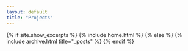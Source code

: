 ```yaml
---
layout: default
title: "Projects"
---
```


{% if site.show_excerpts %}
  {% include home.html %}
{% else %}
  {% include archive.html title="_posts" %}
{% endif %}
